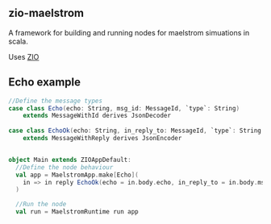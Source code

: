 ## zio-maelstrom

A framework for building and running nodes for maelstrom simuations in scala.

Uses [ZIO](https://zio.dev)

## Echo example

```scala
//Define the message types
case class Echo(echo: String, msg_id: MessageId, `type`: String) 
    extends MessageWithId derives JsonDecoder
    
case class EchoOk(echo: String, in_reply_to: MessageId, `type`: String = "echo_ok") 
    extends MessageWithReply derives JsonEncoder


object Main extends ZIOAppDefault:
  //Define the node behaviour
  val app = MaelstromApp.make[Echo](
    in => in reply EchoOk(echo = in.body.echo, in_reply_to = in.body.msg_id)
  )

  //Run the node
  val run = MaelstromRuntime run app
```

